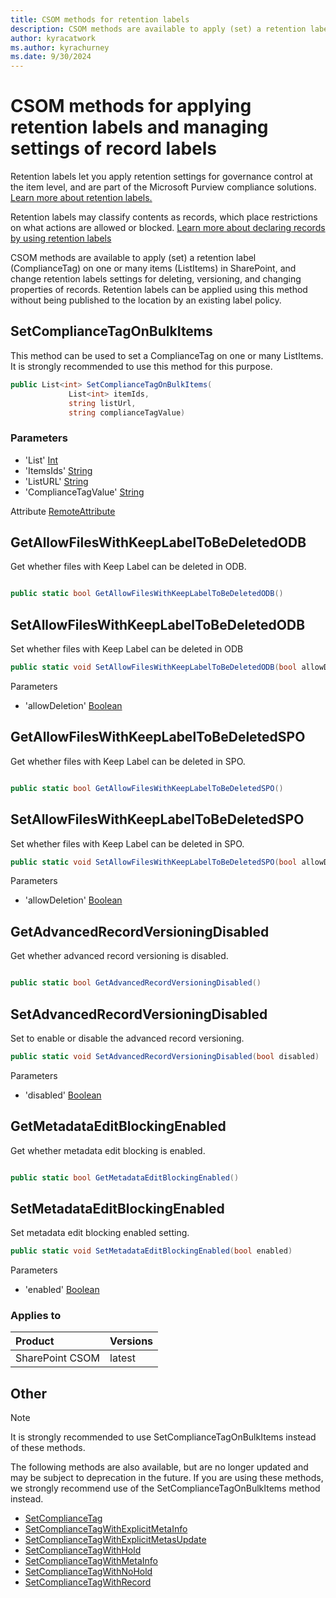 ```yaml
---
title: CSOM methods for retention labels
description: CSOM methods are available to apply (set) a retention label (ComplianceTag) on one or many items (ListItems) in SharePoint. Also includes settings of retention labels in ODB and SPO.
author: kyracatwork
ms.author: kyrachurney
ms.date: 9/30/2024
---
```


# CSOM methods for applying retention labels and managing settings of record labels

Retention labels let you apply retention settings for governance control at the item level, and are part of the Microsoft Purview compliance solutions. [Learn more about retention labels.](/microsoft-365/compliance/retention#retention-labels)

Retention labels may classify contents as records, which place restrictions on what actions are allowed or blocked. [Learn more about declaring records by using retention labels](/microsoft-365/compliance/declare-records)

CSOM methods are available to apply (set) a retention label (ComplianceTag) on one or many items (ListItems) in SharePoint, and change retention labels settings for deleting, versioning, and changing properties of records. Retention labels can be applied using this method without being published to the location by an existing label policy. 

## SetComplianceTagOnBulkItems

This method can be used to set a ComplianceTag on one or many ListItems. It is strongly recommended to use this method for this purpose.

```c#
public List<int> SetComplianceTagOnBulkItems( 
             List<int> itemIds, 
             string listUrl, 
             string complianceTagValue)
```

### Parameters

- 'List' [Int](/en-us/dotnet/api/system.int32)
- 'ItemsIds' [String](/dotnet/api/system.string)
- 'ListURL' [String](/dotnet/api/system.string)
- 'ComplianceTagValue' [String](/dotnet/api/system.string)

Attribute [RemoteAttribute](/dotnet/api/microsoft.sharepoint.client.remoteattribute)

## GetAllowFilesWithKeepLabelToBeDeletedODB

Get whether files with Keep Label can be deleted in ODB.


```c#

public static bool GetAllowFilesWithKeepLabelToBeDeletedODB()
```

## SetAllowFilesWithKeepLabelToBeDeletedODB

Set whether files with Keep Label can be deleted in ODB


```c#
public static void SetAllowFilesWithKeepLabelToBeDeletedODB(bool allowDeletion)
```

Parameters

- 'allowDeletion' [Boolean](/dotnet/api/system.boolean)

## GetAllowFilesWithKeepLabelToBeDeletedSPO
Get whether files with Keep Label can be deleted in SPO.

```c#

public static bool GetAllowFilesWithKeepLabelToBeDeletedSPO()
```

## SetAllowFilesWithKeepLabelToBeDeletedSPO

Set whether files with Keep Label can be deleted in SPO.

```c#
public static void SetAllowFilesWithKeepLabelToBeDeletedSPO(bool allowDeletion)
```

Parameters

- 'allowDeletion' [Boolean](/dotnet/api/system.boolean)

## GetAdvancedRecordVersioningDisabled

Get whether advanced record versioning is disabled.

```c#

public static bool GetAdvancedRecordVersioningDisabled()
```

## SetAdvancedRecordVersioningDisabled

Set to enable or disable the advanced record versioning.

```c#
public static void SetAdvancedRecordVersioningDisabled(bool disabled)
```

Parameters

- 'disabled' [Boolean](/dotnet/api/system.boolean)

## GetMetadataEditBlockingEnabled

Get whether metadata edit blocking is enabled.

```c#

public static bool GetMetadataEditBlockingEnabled()

```

## SetMetadataEditBlockingEnabled

Set metadata edit blocking enabled setting.


```c#
public static void SetMetadataEditBlockingEnabled(bool enabled)
```

Parameters

- 'enabled' [Boolean](/dotnet/api/system.boolean)

### Applies to

|Product|Versions|
|:---|:---|
|SharePoint CSOM|latest|

## Other

> [!NOTE] 
> It is strongly recommended to use SetComplianceTagOnBulkItems instead of these methods.

The following methods are also available, but are no longer updated and may be subject to deprecation in the future. If you are using these methods, we strongly recommend use of the SetComplianceTagOnBulkItems method instead.

* [SetComplianceTag](/dotnet/api/microsoft.sharepoint.client.listitem.setcompliancetag)
* [SetComplianceTagWithExplicitMetaInfo](/dotnet/api/microsoft.sharepoint.client.listitem.setcompliancetagwithexplicitmetasupdate)
* [SetComplianceTagWithExplicitMetasUpdate](/dotnet/api/microsoft.sharepoint.client.listitem.setcompliancetagwithexplicitmetasupdate)
* [SetComplianceTagWithHold](/dotnet/api/microsoft.sharepoint.client.listitem.setcompliancetagwithhold)
* [SetComplianceTagWithMetaInfo](/dotnet/api/microsoft.sharepoint.client.listitem.setcompliancetagwithmetainfo)
* [SetComplianceTagWithNoHold](/dotnet/api/microsoft.sharepoint.client.listitem.setcompliancetagwithnohold)
* [SetComplianceTagWithRecord](/dotnet/api/microsoft.sharepoint.client.listitem.setcompliancetagwithrecord)

